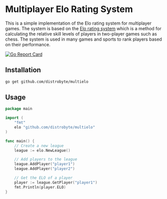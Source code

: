 # Multiplayer Elo Rating System

This is a simple implementation of the Elo rating system for multiplayer games. The system is based on the [Elo rating system](https://en.wikipedia.org/wiki/Elo_rating_system) which is a method for calculating the relative skill levels of players in two-player games such as chess. The system is used in many games and sports to rank players based on their performance.

[![Go Report Card](https://goreportcard.com/badge/github.com/distrobyte/multielo)](https://goreportcard.com/report/github.com/distrobyte/multielo)

## Installation

```bash
go get github.com/distrobyte/multielo
```

## Usage

```go
package main

import (
    "fmt"
    elo "github.com/distrobyte/multielo"
)

func main() {
    // Create a new league
    league := elo.NewLeague()

    // Add players to the league
    league.AddPlayer("player1")
    league.AddPlayer("player2")

    // Get the ELO of a player
    player := league.GetPlayer("player1")
    fmt.Println(player.ELO)
}
```
